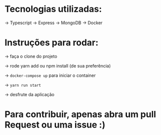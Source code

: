 # Tecnologias utilizadas:

-> Typescript
-> Express
-> MongoDB 
-> Docker


# Instruções para rodar:

-> faça o clone do projeto

-> rode yarn add ou npm install (de sua preferência)

-> `docker-compose up` para iniciar o container

-> `yarn run start`

-> desfrute da aplicação

# Para contribuir, apenas abra um pull Request ou uma issue :) 

